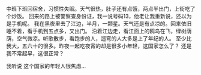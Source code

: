 中班下班回宿舍，习惯性失眠。天气很热，肚子还有点饿，两点半出门，上街吃了个炒饭。
回来的路上被警察查身份证，我一说号码13，他老让我重新说，还以为是手机呢。
我在黑夜里去了江边，半月，一颗星。天气还是有点凉的。回来依旧睡不着，看手机到五点多，又出门。
沿着江边走，看江面上的鸥鸟在飞，绿树荫荫，空气微凉。听歌散步，看跑步的人，遛弯的人大多是上了年纪的人。
至少比我大，五六十的很多。昨夜一起吃夜宵的却是很多小年轻，这国家怎么了？
还是我不常起早，这很正常？

我听说 这个国家的年轻人很焦虑...
